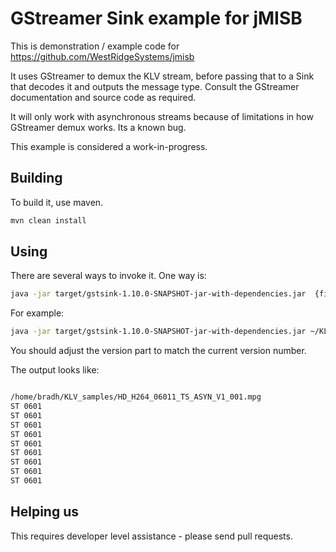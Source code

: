 # GStreamer Sink example for jMISB

This is demonstration / example code for <https://github.com/WestRidgeSystems/jmisb>

It uses GStreamer to demux the KLV stream, before passing that to a Sink that decodes it and outputs the message
type. Consult the GStreamer documentation and source code as required.

It will only work with asynchronous streams because of limitations in how GStreamer demux works. Its a known bug.

This example is considered a work-in-progress.

## Building

To build it, use maven.

``` sh
mvn clean install
```

## Using

There are several ways to invoke it. One way is:

``` sh
java -jar target/gstsink-1.10.0-SNAPSHOT-jar-with-dependencies.jar  {filename}
```

For example:

``` sh
java -jar target/gstsink-1.10.0-SNAPSHOT-jar-with-dependencies.jar ~/KLV_samples/HD_H264_06011_TS_ASYN_V1_001.mpg
```

You should adjust the version part to match the current version number.

The output looks like:

``` txt

/home/bradh/KLV_samples/HD_H264_06011_TS_ASYN_V1_001.mpg
ST 0601
ST 0601
ST 0601
ST 0601
ST 0601
ST 0601
ST 0601
ST 0601
ST 0601
```

## Helping us

This requires developer level assistance - please send pull requests.
